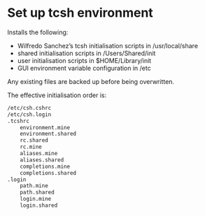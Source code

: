# Set up tcsh environment

Installs the following:

* Wilfredo Sanchez’s tcsh initialisation scripts in /usr/local/share
* shared initialisation scripts in /Users/Shared/init
* user initialisation scripts in $HOME/Library/init
* GUI environment variable configuration in /etc

Any existing files are backed up before being overwritten.

The effective initialisation order is:

```sh
/etc/csh.cshrc
/etc/csh.login
.tcshrc
    environment.mine
    environment.shared
    rc.shared
    rc.mine
    aliases.mine
    aliases.shared
    completions.mine
    completions.shared
.login
    path.mine
    path.shared
    login.mine
    login.shared
```
